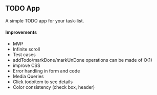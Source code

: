 ## TODO App
A simple TODO app for your task-list.


#### Improvements
- ~~MVP~~
- Infinite scroll
- Test cases
- addTodo/markDone/markUnDone operations can be made of O(1)
- improve CSS
- Error handling in form and code
- Media Queries
- Click todoitem to see details
- Color consistency (check box, header)